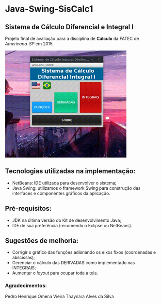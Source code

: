 # Java-Swing-SisCalc1
 ## Sistema de Cálculo Diferencial e Integral I
 
 Projeto final de avaliação para a disciplina de **Cálculo** da FATEC de *Americana-SP* em 2015.
 
 ![Sistema de Cálculo I](https://github.com/roger-otrevizan/Java-Swing-SisCalc1/blob/master/src/Imagens/bloggif_5efc02059e448.gif)
 
 ## Tecnologias utilizadas na implementação:

 * NetBeans: IDE utilizada para desenvolver o sistema;
 * Java Swing: utilizamos o framework Swing para construção das interfaces e componentes gráficos da aplicação.
 
 ## Pré-requisitos:
 * JDK na última versão do Kit de desenvolvimento Java;
 * IDE de sua preferência (recomendo o Eclipse ou NetBeans).

 ## Sugestões de melhoria:

 - Corrigir o gráfico das funções adionando os eixos fixos (coordenadas e abscissas);
 - Gerenciar o cálculo das DERIVADAS como implementado nas INTEGRAIS;
 - Aumentar o *layout* para ocupar toda a tela.
 
 ### Agradecimentos:
 Pedro Henrique Omena Vieira
 Thaynara Alves da Silva 
